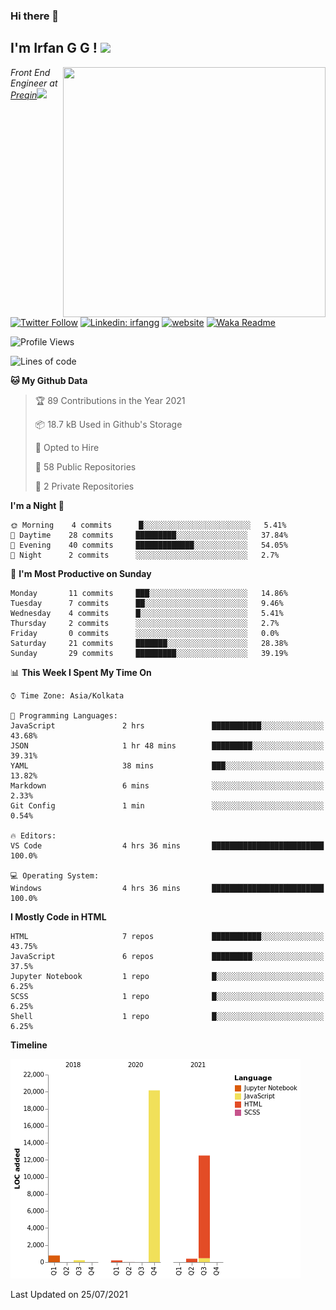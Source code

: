 ### Hi there 👋

<h2>I'm Irfan G G ! <img src='https://media.giphy.com/media/fZ91xzFtKWmoJSD4TK/giphy.gif' width='50'></h2>
<img align='right' src='https://media.giphy.com/media/ddZXIrimeaXY0xclfC/giphy.gif' width="420" height="400">

<p><em>Front End Engineer at <a href="https://www.preqin.com/">Preqin</a><img src="https://media.giphy.com/media/WUlplcMpOCEmTGBtBW/giphy.gif" width="30"> 
</em></p>

[![Twitter Follow](https://img.shields.io/twitter/follow/misteranmol?label=Follow)](https://twitter.com/intent/follow?screen_name=irfangg6)
[![Linkedin: irfangg](https://img.shields.io/badge/-irfangg-blue?style=flat-square&logo=Linkedin&logoColor=white&link=https://www.linkedin.com/in/irfangg/)](https://www.linkedin.com/in/irfangg/)
[![website](https://img.shields.io/badge/Website-46a2f1.svg?&style=flat-square&logo=Google-Chrome&logoColor=white&link=https://irfangg.github.io/)](https://irfangg.github.io/)
[![Waka Readme](https://github.com/irfangg/irfangg/actions/workflows/profile-readme-development-stats.yml/badge.svg)](https://github.com/irfangg/irfangg/actions/workflows/profile-readme-development-stats.yml)

<!--START_SECTION:waka-->
![Profile Views](http://img.shields.io/badge/Profile%20Views-187-blue)

![Lines of code](https://img.shields.io/badge/From%20Hello%20World%20I%27ve%20Written-34282%20lines%20of%20code-blue)

**🐱 My Github Data** 

> 🏆 89 Contributions in the Year 2021
 > 
> 📦 18.7 kB Used in Github's Storage 
 > 
> 💼 Opted to Hire
 > 
> 📜 58 Public Repositories 
 > 
> 🔑 2 Private Repositories  
 > 
**I'm a Night 🦉** 

```text
🌞 Morning    4 commits      █░░░░░░░░░░░░░░░░░░░░░░░░   5.41% 
🌆 Daytime    28 commits     █████████░░░░░░░░░░░░░░░░   37.84% 
🌃 Evening    40 commits     █████████████░░░░░░░░░░░░   54.05% 
🌙 Night      2 commits      ░░░░░░░░░░░░░░░░░░░░░░░░░   2.7%

```
📅 **I'm Most Productive on Sunday** 

```text
Monday       11 commits     ███░░░░░░░░░░░░░░░░░░░░░░   14.86% 
Tuesday      7 commits      ██░░░░░░░░░░░░░░░░░░░░░░░   9.46% 
Wednesday    4 commits      █░░░░░░░░░░░░░░░░░░░░░░░░   5.41% 
Thursday     2 commits      ░░░░░░░░░░░░░░░░░░░░░░░░░   2.7% 
Friday       0 commits      ░░░░░░░░░░░░░░░░░░░░░░░░░   0.0% 
Saturday     21 commits     ███████░░░░░░░░░░░░░░░░░░   28.38% 
Sunday       29 commits     █████████░░░░░░░░░░░░░░░░   39.19%

```


📊 **This Week I Spent My Time On** 

```text
⌚︎ Time Zone: Asia/Kolkata

💬 Programming Languages: 
JavaScript               2 hrs               ███████████░░░░░░░░░░░░░░   43.68% 
JSON                     1 hr 48 mins        █████████░░░░░░░░░░░░░░░░   39.31% 
YAML                     38 mins             ███░░░░░░░░░░░░░░░░░░░░░░   13.82% 
Markdown                 6 mins              ░░░░░░░░░░░░░░░░░░░░░░░░░   2.33% 
Git Config               1 min               ░░░░░░░░░░░░░░░░░░░░░░░░░   0.54%

🔥 Editors: 
VS Code                  4 hrs 36 mins       █████████████████████████   100.0%

💻 Operating System: 
Windows                  4 hrs 36 mins       █████████████████████████   100.0%

```

**I Mostly Code in HTML** 

```text
HTML                     7 repos             ███████████░░░░░░░░░░░░░░   43.75% 
JavaScript               6 repos             █████████░░░░░░░░░░░░░░░░   37.5% 
Jupyter Notebook         1 repo              █░░░░░░░░░░░░░░░░░░░░░░░░   6.25% 
SCSS                     1 repo              █░░░░░░░░░░░░░░░░░░░░░░░░   6.25% 
Shell                    1 repo              █░░░░░░░░░░░░░░░░░░░░░░░░   6.25%

```


**Timeline**

![Chart not found](https://raw.githubusercontent.com/irfangg/irfangg/main/charts/bar_graph.png) 


 Last Updated on 25/07/2021
<!--END_SECTION:waka-->
<!--
**irfangg/irfangg** is a ✨ _special_ ✨ repository because its `README.md` (this file) appears on your GitHub profile.

Here are some ideas to get you started:

- 🔭 I’m currently working on ...
- 🌱 I’m currently learning ...
- 👯 I’m looking to collaborate on ...
- 🤔 I’m looking for help with ...
- 💬 Ask me about ...
- 📫 How to reach me: ...
- 😄 Pronouns: ...
- ⚡ Fun fact: ...
-->

<!--
![visitors](https://visitor-badge.glitch.me/badge?page_id=github.com/irfangg)
![Irfan GG's GitHub stats](https://github-readme-stats.vercel.app/api?username=irfangg&show_icons=true&theme=radical)


[![Top Langs](https://github-readme-stats.vercel.app/api/top-langs/?username=irfangg&layout=compact)](https://github.com/irfangg/github-readme-stats)

[![irfangg's wakatime stats](https://github-readme-stats.vercel.app/api/wakatime?username=irfangg)](https://github.com/irfangg/github-readme-stats)


You can find me on [![Twitter][1.2]][1], or on [![LinkedIn][3.2]][3].
-->
<!-- Icons 

[1.2]: http://i.imgur.com/wWzX9uB.png (twitter icon without padding)
[2.2]: https://raw.githubusercontent.com/MartinHeinz/MartinHeinz/master/linkedin-3-16.png (LinkedIn icon without padding)
-->
<!-- Links to your social media accounts 

[1]: https://twitter.com/irfangg6
[2]: https://www.linkedin.com/in/irfangg/
-->
<!-- [![Waka Readme](https://github.com/irfangg/irfangg/actions/workflows/profile-readme-development-stats.yml/badge.svg)](https://github.com/irfangg/irfangg/actions/workflows/profile-readme-development-stats.yml) -->
